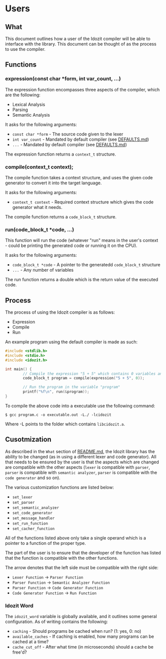 # Users

## What

This document outlines how a user of the Idozit compiler will be able to interface with the library. This document can be thought of as the process to use the compiler.

## Functions
### expression(const char *form, int var_count, ...)
The expression function encompasses three aspects of the compiler, which are the following:
* Lexical Analysis
* Parsing
* Semantic Analysis

It asks for the following arguments:
* `const char *form` - The source code given to the lexer
* `int var_count` - Mandated by default compiler (see <a href="DEFAULTS.md">DEFAULTS.md</a>)
* `...` - Mandated by default compiler (see <a href="DEFAULTS.md">DEFAULTS.md</a>)

The expression function returns a `context_t` structure.

### compile(context_t context);
The compile function takes a context structure, and uses the given code generator to convert it into the target language.

It asks for the following arguments:
* `context_t context` - Required context structure which gives the code generator what it needs.


The compile function returns a `code_block_t` structure.

### run(code_block_t *code, ...)
This function will run the code (whatever "run" means in the user's context - could be printing the generated code or running it on the CPU).

It asks for the following arguments:
* `code_block_t *code` - A pointer to the generatedd `code_block_t` structure
* `...` - Any number of variables

The run function returns a double which is the return value of the executed code.

## Process
The process of using the Idozit compiler is as follows:
* Expression
* Compile
* Run

An example program using the default compiler is made as such:
```c
#include <stdlib.h>
#include <stdio.h>
#include <idozit.h>

int main() {
        // Compile the expression "5 + 5" which contains 0 variables and express it in the variable named "program"
        code_block_t program = compile(expression("5 + 5", 0));

        // Run the program in the variable "program"
        printf("%f\n", run(&program));
}
```
To compile the above code into a executable use the following command:
```console
$ gcc program.c -o executable.out -L./ -lcidozit
```
Where -L points to the folder which contains `libcidozit.a`.

## Cusotmization
As described in the `What` section of <a href="README.md">README.md</a>, the Idozit library has the ability to be changed (as in using a different lexer and code generator). All that needs to be ensured by the user is that the aspects which are changed are compatible with the other aspects (`lexer` is compatible with `parser`, `parser` is compatible with `semantic analyzer`, `parser` is compatible with the `code generator` and so on).

The various customization functions are listed below:
* `set_lexer`
* `set_parser`
* `set_semantic_analyzer`
* `set_code_generator`
* `set_message_handler`
* `set_run_function`
* `set_cacher_function`

All of the functions listed above only take a single operand which is a pointer to a function of the proper type.

The part of the user is to ensure that the developer of the function has listed that the function is compatible with the other functions.

The arrow denotes that the left side must be compatible with the right side:
* `Lexer Function` -> `Parser Function`
* `Parser Function` -> `Semantic Analyzer Function`
* `Parser Function` -> `Code Generator Function`
* `Code Generator Function` -> `Run Function`

### Idozit Word
The `idozit_word` variable is globally available, and it outlines some general configuration. As of writing contains the following:
* `caching` - Should programs be cached when run? (1: yes, 0: no)
* `available_caches` - If caching is enabled, how many programs can be cached at a time?
* `cache_cut_off` - After what time (in microseconds) should a cache be free'd?
